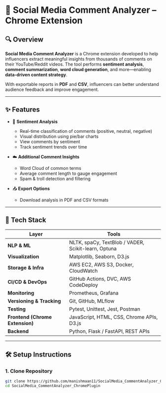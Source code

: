 # 🎥 Social Media Comment Analyzer – Chrome Extension

## 🔍 Overview

**Social Media Comment Analyzer** is a Chrome extension developed to help influencers extract meaningful insights from thousands of comments on their YouTube/Reddit videos. The tool performs **sentiment analysis**, **comment summarization**, **word cloud generation**, and more—enabling **data-driven content strategy**.

With exportable reports in **PDF** and **CSV**, influencers can better understand audience feedback and improve engagement.

---

## ✨ Features

- 🧠 **Sentiment Analysis**
  - Real-time classification of comments (positive, neutral, negative)
  - Visual distribution using pie/bar charts
  - View comments by sentiment
  - Track sentiment trends over time

- ☁️ **Additional Comment Insights**
  - Word Cloud of common terms
  - Average comment length to gauge engagement
  - Spam & troll detection and filtering

- 📤 **Export Options**
  - Download analysis in PDF and CSV formats

---

## 🧰 Tech Stack

| Layer | Tools |
|-------|-------|
| **NLP & ML** | NLTK, spaCy, TextBlob / VADER, Scikit-learn, Optuna |
| **Visualization** | Matplotlib, Seaborn, D3.js |
| **Storage & Infra** | AWS EC2, AWS S3, Docker, CloudWatch |
| **CI/CD & DevOps** | GitHub Actions, DVC, AWS CodeDeploy |
| **Monitoring** | Prometheus, Grafana |
| **Versioning & Tracking** | Git, GitHub, MLflow |
| **Testing** | Pytest, Unittest, Jest, Postman |
| **Frontend (Chrome Extension)** | JavaScript, HTML, CSS, Chrome APIs, D3.js |
| **Backend** | Python, Flask / FastAPI, REST APIs |

---

## 🛠️ Setup Instructions

### 1. Clone Repository

```bash
git clone https://github.com/manishmaan11/SocialMedia_CommentAnalyzer_ChromePlugin.git
cd SocialMedia_CommentAnalyzer_ChromePlugin

